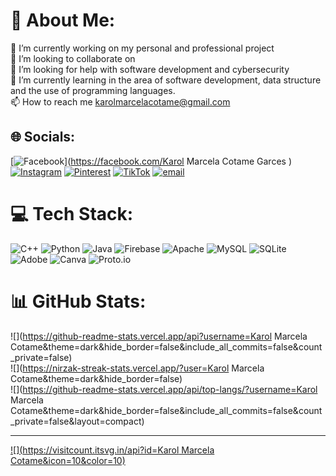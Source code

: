 # 💫 About Me:
🔭 I’m currently working on my personal and professional  project <br>👯 I’m looking to collaborate on<br>🤝 I’m looking for help with software development  and cybersecurity<br>🌱 I’m currently learning in the area of software development, data structure  and the use of programming languages.<br>📫 How to reach me karolmarcelacotame@gmail.com


## 🌐 Socials:
[![Facebook](https://img.shields.io/badge/Facebook-%231877F2.svg?logo=Facebook&logoColor=white)](https://facebook.com/Karol Marcela Cotame Garces ) [![Instagram](https://img.shields.io/badge/Instagram-%23E4405F.svg?logo=Instagram&logoColor=white)](https://instagram.com/karoool_mc) [![Pinterest](https://img.shields.io/badge/Pinterest-%23E60023.svg?logo=Pinterest&logoColor=white)](https://pinterest.com/cotamegarces ) [![TikTok](https://img.shields.io/badge/TikTok-%23000000.svg?logo=TikTok&logoColor=white)](https://tiktok.com/@@karolmarcelacotam8) [![email](https://img.shields.io/badge/Email-D14836?logo=gmail&logoColor=white)](mailto:kmcotame26@ucatolica.edu.co) 

# 💻 Tech Stack:
![C++](https://img.shields.io/badge/c++-%2300599C.svg?style=plastic&logo=c%2B%2B&logoColor=white) ![Python](https://img.shields.io/badge/python-3670A0?style=plastic&logo=python&logoColor=ffdd54) ![Java](https://img.shields.io/badge/java-%23ED8B00.svg?style=plastic&logo=openjdk&logoColor=white) ![Firebase](https://img.shields.io/badge/firebase-%23039BE5.svg?style=plastic&logo=firebase) ![Apache](https://img.shields.io/badge/apache-%23D42029.svg?style=plastic&logo=apache&logoColor=white) ![MySQL](https://img.shields.io/badge/mysql-4479A1.svg?style=plastic&logo=mysql&logoColor=white) ![SQLite](https://img.shields.io/badge/sqlite-%2307405e.svg?style=plastic&logo=sqlite&logoColor=white) ![Adobe](https://img.shields.io/badge/adobe-%23FF0000.svg?style=plastic&logo=adobe&logoColor=white) ![Canva](https://img.shields.io/badge/Canva-%2300C4CC.svg?style=plastic&logo=Canva&logoColor=white) ![Proto.io](https://img.shields.io/badge/Proto.io-161637?style=plastic&logo=proto.io&logoColor=00e5ff)
# 📊 GitHub Stats:
![](https://github-readme-stats.vercel.app/api?username=Karol Marcela Cotame&theme=dark&hide_border=false&include_all_commits=false&count_private=false)<br/>
![](https://nirzak-streak-stats.vercel.app/?user=Karol Marcela Cotame&theme=dark&hide_border=false)<br/>
![](https://github-readme-stats.vercel.app/api/top-langs/?username=Karol Marcela Cotame&theme=dark&hide_border=false&include_all_commits=false&count_private=false&layout=compact)

---
[![](https://visitcount.itsvg.in/api?id=Karol Marcela Cotame&icon=10&color=10)](https://visitcount.itsvg.in)

<!-- Proudly created with GPRM ( https://gprm.itsvg.in ) -->
